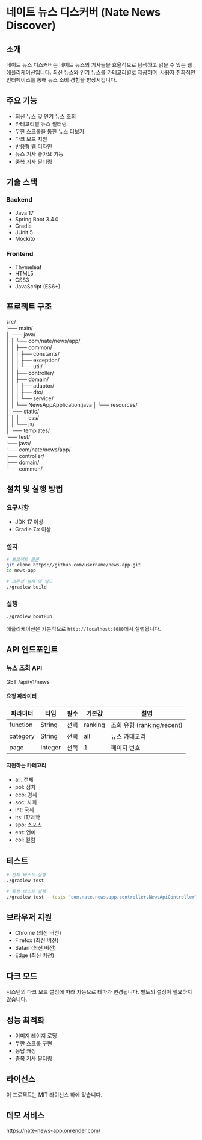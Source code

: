 # 네이트 뉴스 디스커버 (Nate News Discover)

## 소개
네이트 뉴스 디스커버는 네이트 뉴스의 기사들을 효율적으로 탐색하고 읽을 수 있는 웹 애플리케이션입니다. 최신 뉴스와 인기 뉴스를 카테고리별로 제공하며, 사용자 친화적인 인터페이스를 통해 뉴스 소비 경험을 향상시킵니다.

## 주요 기능
- 최신 뉴스 및 인기 뉴스 조회
- 카테고리별 뉴스 필터링
- 무한 스크롤을 통한 뉴스 더보기
- 다크 모드 지원
- 반응형 웹 디자인
- 뉴스 기사 좋아요 기능
- 중복 기사 필터링

## 기술 스택
### Backend
- Java 17
- Spring Boot 3.4.0
- Gradle
- JUnit 5
- Mockito

### Frontend
- Thymeleaf
- HTML5
- CSS3
- JavaScript (ES6+)

## 프로젝트 구조
src/  
├── main/  
│ ├── java/  
│ │ └── com/nate/news/app/  
│ │ ├── common/  
│ │ │ ├── constants/  
│ │ │ ├── exception/  
│ │ │ └── util/  
│ │ ├── controller/  
│ │ ├── domain/  
│ │ │ ├── adaptor/  
│ │ │ ├── dto/  
│ │ │ └── service/  
│ │ └── NewsAppApplication.java
│ └── resources/  
│ ├── static/  
│ │ ├── css/  
│ │ └── js/  
│ └── templates/  
└── test/  
└── java/  
└── com/nate/news/app/  
├── controller/  
├── domain/  
└── common/  


## 설치 및 실행 방법

### 요구사항
- JDK 17 이상
- Gradle 7.x 이상

### 설치
```bash
# 프로젝트 클론
git clone https://github.com/username/news-app.git
cd news-app

# 의존성 설치 및 빌드
./gradlew build
```

### 실행
```bash
./gradlew bootRun
```
애플리케이션은 기본적으로 `http://localhost:8080`에서 실행됩니다.

## API 엔드포인트

### 뉴스 조회 API
GET /api/v1/news

#### 요청 파라미터
| 파라미터 | 타입 | 필수 | 기본값 | 설명                     |
|---------|------|------|--------|------------------------|
| function | String | 선택 | ranking | 조회 유형 (ranking/recent) |
| category | String | 선택 | all | 뉴스 카테고리                |
| page | Integer | 선택 | 1 | 페이지 번호                 |

#### 지원하는 카테고리
- all: 전체
- pol: 정치
- eco: 경제
- soc: 사회
- int: 국제
- its: IT/과학
- spo: 스포츠
- ent: 연예
- col: 컬럼

## 테스트
```bash
# 전체 테스트 실행
./gradlew test

# 특정 테스트 실행
./gradlew test --tests "com.nate.news.app.controller.NewsApiControllerTest"
```

## 브라우저 지원
- Chrome (최신 버전)
- Firefox (최신 버전)
- Safari (최신 버전)
- Edge (최신 버전)

## 다크 모드
시스템의 다크 모드 설정에 따라 자동으로 테마가 변경됩니다. 별도의 설정이 필요하지 않습니다.

## 성능 최적화
- 이미지 레이지 로딩
- 무한 스크롤 구현
- 응답 캐싱
- 중복 기사 필터링

## 라이선스
이 프로젝트는 MIT 라이선스 하에 있습니다.

## 데모 서비스
https://nate-news-app.onrender.com/